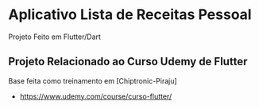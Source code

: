 # Aplicativo Lista de Receitas Pessoal

Projeto Feito em Flutter/Dart

## Projeto Relacionado ao Curso Udemy de Flutter

Base feita como treinamento em [Chiptronic-Piraju]

- https://www.udemy.com/course/curso-flutter/

